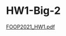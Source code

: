 # HW1-Big-2

[FOOP2021_HW1.pdf](https://cool.ntu.edu.tw/courses/5410/files/615310/download?wrap=1)

